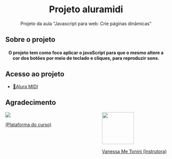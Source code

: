 <h1 align="center">Projeto aluramidi</h1>
<p align="center">Projeto da aula "Javascript para web: Crie páginas dinâmicas"</p>

 ## Sobre o projeto
<h4 align="center">O projeto tem como foco aplicar o javaScript para que o mesmo altere a cor dos botões por meio de teclado e cliques, para reproduzir sons.</h4>

## Acesso ao projeto
- [🔗Alura MIDI](https://swaveng.github.io/projeto-aluramidi/)

## Agradecimento
<div style="display:flex; justify-content: space-between;">
    <div style="height: 100px">
        <a href="https://www.alura.com.br/">
            <img src="https://cursos.alura.com.br/assets/images/logos/logo-alura.svg">
            <p>(Plataforma do curso)</p>
        </a>
    </div>
    <div >
        <a href="https://github.com/ikyrie">
            <img src="https://avatars.githubusercontent.com/u/3089882?v=4" style="height: 100px">
            <p>Vanessa Me Tonini (Instrutora)</p>
        </a>
    </div>
</div>
